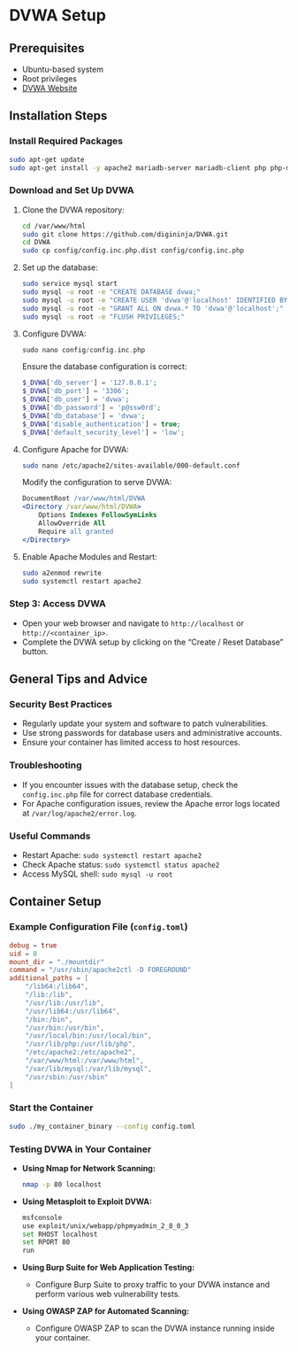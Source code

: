 # DVWA Setup

## Prerequisites
- Ubuntu-based system
- Root privileges
- [DVWA Website](https://github.com/digininja/DVWA/tree/master)

## Installation Steps

### Install Required Packages
```sh
sudo apt-get update
sudo apt-get install -y apache2 mariadb-server mariadb-client php php-mysqli php-gd libapache2-mod-php
```

### Download and Set Up DVWA
1. Clone the DVWA repository:
    ```sh
    cd /var/www/html
    sudo git clone https://github.com/digininja/DVWA.git
    cd DVWA
    sudo cp config/config.inc.php.dist config/config.inc.php
    ```

2. Set up the database:
    ```sh
    sudo service mysql start
    sudo mysql -u root -e "CREATE DATABASE dvwa;"
    sudo mysql -u root -e "CREATE USER 'dvwa'@'localhost' IDENTIFIED BY 'p@ssw0rd';"
    sudo mysql -u root -e "GRANT ALL ON dvwa.* TO 'dvwa'@'localhost';"
    sudo mysql -u root -e "FLUSH PRIVILEGES;"
    ```

3. Configure DVWA:
    ```php
    sudo nano config/config.inc.php
    ```
    Ensure the database configuration is correct:
    ```php
    $_DVWA['db_server'] = '127.0.0.1';
    $_DVWA['db_port'] = '3306';
    $_DVWA['db_user'] = 'dvwa';
    $_DVWA['db_password'] = 'p@ssw0rd';
    $_DVWA['db_database'] = 'dvwa';
    $_DVWA['disable_authentication'] = true;
    $_DVWA['default_security_level'] = 'low';
    ```

4. Configure Apache for DVWA:
    ```sh
    sudo nano /etc/apache2/sites-available/000-default.conf
    ```
    Modify the configuration to serve DVWA:
    ```apache
    DocumentRoot /var/www/html/DVWA
    <Directory /var/www/html/DVWA>
        Options Indexes FollowSymLinks
        AllowOverride All
        Require all granted
    </Directory>
    ```

5. Enable Apache Modules and Restart:
    ```sh
    sudo a2enmod rewrite
    sudo systemctl restart apache2
    ```

### Step 3: Access DVWA
- Open your web browser and navigate to `http://localhost` or `http://<container_ip>`.
- Complete the DVWA setup by clicking on the “Create / Reset Database” button.

## General Tips and Advice

### Security Best Practices
- Regularly update your system and software to patch vulnerabilities.
- Use strong passwords for database users and administrative accounts.
- Ensure your container has limited access to host resources.

### Troubleshooting
- If you encounter issues with the database setup, check the `config.inc.php` file for correct database credentials.
- For Apache configuration issues, review the Apache error logs located at `/var/log/apache2/error.log`.

### Useful Commands
- Restart Apache: `sudo systemctl restart apache2`
- Check Apache status: `sudo systemctl status apache2`
- Access MySQL shell: `sudo mysql -u root`

## Container Setup

### Example Configuration File (`config.toml`)
```toml
debug = true
uid = 0
mount_dir = "./mountdir"
command = "/usr/sbin/apache2ctl -D FOREGROUND"
additional_paths = [
    "/lib64:/lib64",
    "/lib:/lib",
    "/usr/lib:/usr/lib",
    "/usr/lib64:/usr/lib64",
    "/bin:/bin",
    "/usr/bin:/usr/bin",
    "/usr/local/bin:/usr/local/bin",
    "/usr/lib/php:/usr/lib/php",
    "/etc/apache2:/etc/apache2",
    "/var/www/html:/var/www/html",
    "/var/lib/mysql:/var/lib/mysql",
    "/usr/sbin:/usr/sbin"
]
```

### Start the Container
```sh
sudo ./my_container_binary --config config.toml
```

### Testing DVWA in Your Container
- **Using Nmap for Network Scanning:**
    ```sh
    nmap -p 80 localhost
    ```
- **Using Metasploit to Exploit DVWA:**
    ```sh
    msfconsole
    use exploit/unix/webapp/phpmyadmin_2_8_0_3
    set RHOST localhost
    set RPORT 80
    run
    ```
- **Using Burp Suite for Web Application Testing:**
    - Configure Burp Suite to proxy traffic to your DVWA instance and perform various web vulnerability tests.

- **Using OWASP ZAP for Automated Scanning:**
    - Configure OWASP ZAP to scan the DVWA instance running inside your container.